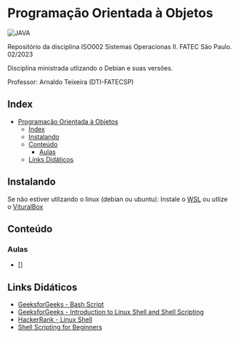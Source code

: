 # Programação Orientada à Objetos

![JAVA](https://img.shields.io/badge/Java-ED8B00?style=for-the-badge&logo=java&logoColor=white)

Repositório da disciplina ISO002 Sistemas Operacionas II. FATEC São Paulo. 02/2023

Disciplina ministrada utlizando o Debian e suas versões.

Professor: Arnaldo Teixeira (DTI-FATECSP)

## Index

- [Programação Orientada à Objetos](#programação-orientada-à-objetos)
  - [Index](#index)
  - [Instalando](#instalando)
  - [Conteúdo](#conteúdo)
    - [Aulas](#aulas)
  - [Links Didáticos](#links-didáticos)

## Instalando

Se não estiver utlizando o linux (debian ou ubuntu):
Instale o [WSL](https://learn.microsoft.com/pt-br/windows/wsl/install) ou utlize o [VituralBox](https://www.virtualbox.org/)

## Conteúdo

### Aulas

- []

## Links Didáticos

- [GeeksforGeeks - Bash Script](https://www.geeksforgeeks.org/bash-script-command-substitution/?ref=ml_lbp)
- [GeeksforGeeks - Introduction to Linux Shell and Shell Scripting](https://www.geeksforgeeks.org/introduction-linux-shell-shell-scripting/?ref=shm)
- [HackerRank - Linux Shell](https://www.hackerrank.com/domains/shell?filters%5Bsubdomains%5D%5B%5D=bash)
- [Shell Scripting for Beginners](https://www.freecodecamp.org/news/shell-scripting-crash-course-how-to-write-bash-scripts-in-linux/)